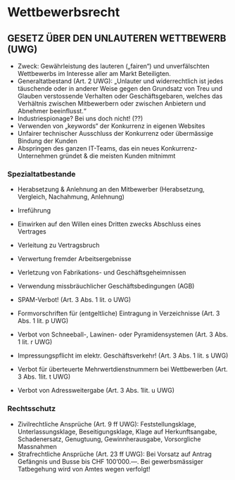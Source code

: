
# Wettbewerbsrecht


## GESETZ ÜBER DEN UNLAUTEREN WETTBEWERB (UWG)
- Zweck: Gewährleistung des lauteren („fairen“) und unverfälschten Wettbewerbs im Interesse aller am Markt Beteiligten.
- Generaltatbestand (Art. 2 UWG): „Unlauter und widerrechtlich ist jedes täuschende oder in anderer Weise gegen den Grundsatz von Treu und Glauben verstossende Verhalten oder Geschäftsgebaren, welches das Verhältnis zwischen Mitbewerbern oder zwischen Anbietern und Abnehmer beeinflusst.“
- Industriespionage? Bei uns doch nicht! (??)
- Verwenden von „keywords“ der Konkurrenz in eigenen Websites
- Unfairer technischer Ausschluss der Konkurrenz oder übermässige Bindung der Kunden
- Abspringen des ganzen IT-Teams, das ein neues Konkurrenz-Unternehmen gründet & die meisten Kunden mitnimmt

### Spezialtatbestande

- Herabsetzung & Anlehnung an den Mitbewerber (Herabsetzung, Vergleich, Nachahmung, Anlehnung)
- Irreführung
- Einwirken auf den Willen eines Dritten zwecks Abschluss eines Vertrages
- Verleitung zu Vertragsbruch
- Verwertung fremder Arbeitsergebnisse
- Verletzung von Fabrikations- und Geschäftsgeheimnissen
- Verwendung missbräuchlicher Geschäftsbedingungen (AGB)

- SPAM-Verbot! (Art. 3 Abs. 1 lit. o UWG)
- Formvorschriften für (entgeltliche) Eintragung in Verzeichnisse (Art. 3 Abs. 1 lit. p UWG)
- Verbot von Schneeball-, Lawinen- oder Pyramidensystemen (Art. 3 Abs. 1 lit. r UWG)
- Impressungspflicht im elektr. Geschäftsverkehr! (Art. 3 Abs. 1 lit. s UWG)
- Verbot für überteuerte Mehrwertdienstnummern bei Wettbewerben (Art. 3 Abs. 1lit. t UWG)
- Verbot von Adressweitergabe (Art. 3 Abs. 1lit. u UWG)

### Rechtsschutz

- Zivilrechtliche Ansprüche (Art. 9 ff UWG): Feststellungsklage, Unterlassungsklage, Beseitigungsklage, Klage auf Herkunftsangabe, Schadenersatz, Genugtuung, Gewinnherausgabe, Vorsorgliche Massnahmen
- Strafrechtliche Ansprüche (Art. 23 ff UWG): Bei Vorsatz auf Antrag Gefängnis und Busse bis CHF 100’000.—. Bei gewerbsmässiger Tatbegehung wird von Amtes wegen verfolgt!